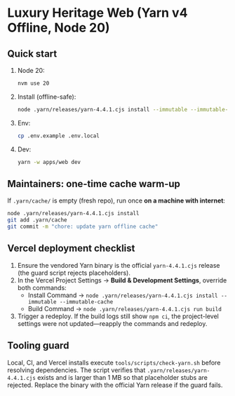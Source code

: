 # Luxury Heritage Web (Yarn v4 Offline, Node 20)

## Quick start
1. Node 20:
   ```bash
   nvm use 20
   ```
2. Install (offline-safe):
   ```bash
   node .yarn/releases/yarn-4.4.1.cjs install --immutable --immutable-cache
   ```
3. Env:
   ```bash
   cp .env.example .env.local
   ```
4. Dev:
   ```bash
   yarn -w apps/web dev
   ```

## Maintainers: one-time cache warm-up
If `.yarn/cache/` is empty (fresh repo), run once **on a machine with internet**:
```bash
node .yarn/releases/yarn-4.4.1.cjs install
git add .yarn/cache
git commit -m "chore: update yarn offline cache"
```

## Vercel deployment checklist
1. Ensure the vendored Yarn binary is the official `yarn-4.4.1.cjs` release (the guard script rejects placeholders).
2. In the Vercel Project Settings → **Build & Development Settings**, override both commands:
   - Install Command → `node .yarn/releases/yarn-4.4.1.cjs install --immutable --immutable-cache`
   - Build Command → `node .yarn/releases/yarn-4.4.1.cjs run build`
3. Trigger a redeploy. If the build logs still show `npm ci`, the project-level settings were not updated—reapply the commands and redeploy.

## Tooling guard
Local, CI, and Vercel installs execute `tools/scripts/check-yarn.sh` before resolving dependencies. The script verifies that `.yarn/releases/yarn-4.4.1.cjs` exists and is larger than 1 MB so that placeholder stubs are rejected. Replace the binary with the official Yarn release if the guard fails.
